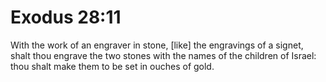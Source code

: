 # Exodus 28:11

With the work of an engraver in stone, [like] the engravings of a signet, shalt thou engrave the two stones with the names of the children of Israel: thou shalt make them to be set in ouches of gold.